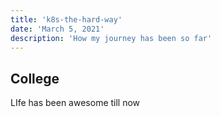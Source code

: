 ```yaml
---
title: 'k8s-the-hard-way'
date: 'March 5, 2021'
description: 'How my journey has been so far'
---
```


## College

LIfe has been awesome till now